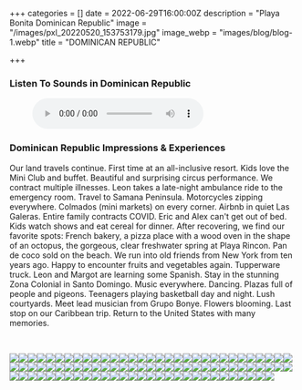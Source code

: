 +++
categories = []
date = 2022-06-29T16:00:00Z
description = "Playa Bonita Dominican Republic"
image = "/images/pxl_20220520_153753179.jpg"
image_webp = "images/blog/blog-1.webp"
title = "DOMINICAN REPUBLIC"

+++
<p> <p>

### Listen To Sounds in Dominican Republic

<figure> <figcaption></figcaption> <audio controls src="/images/nethermead-blog-dominican-republic-audio-mixdown.mp3"> Your browser does not support the <code>audio</code> element. </audio> </figure> <p>

### Dominican Republic Impressions & Experiences

<span class="impressions">Our land travels continue. First time at an all-inclusive resort. Kids love the Mini Club and buffet. Beautiful and surprising circus performance. We contract multiple illnesses. Leon takes a late-night ambulance ride to the emergency room. Travel to Samana Peninsula. Motorcycles zipping everywhere. Colmados (mini markets) on every corner. Airbnb in quiet Las Galeras. Entire family contracts COVID. Eric and Alex can't get out of bed. Kids watch shows and eat cereal for dinner. After recovering, we find our favorite spots: French bakery, a pizza place with a wood oven in the shape of an octopus, the gorgeous, clear freshwater spring at Playa Rincon. Pan de coco sold on the beach. We run into old friends from New York from ten years ago. Happy to encounter fruits and vegetables again. Tupperware truck. Leon and Margot are learning some Spanish. Stay in the stunning Zona Colonial in Santo Domingo. Music everywhere. Dancing. Plazas full of people and pigeons. Teenagers playing basketball day and night. Lush courtyards. Meet lead musician from Grupo Bonye. Flowers blooming. Last stop on our Caribbean trip. Return to the United States with many memories.</span>

<br>

![](/images/pxl_20220608_153709409.jpg)![](/images/pxl_20220506_161511008.jpg)![](/images/img_3677.jpg)![](/images/pxl_20220617_150105564.jpg)![](/images/pxl_20220619_134959371.jpg)![](/images/pxl_20220627_204200565.jpg)![](/images/pxl_20220625_230348217.jpg)![](/images/img_3882.jpg)![](/images/pxl_20220619_134955802.jpg)![](/images/pxl_20220627_195604774.jpg)![](/images/pxl_20220625_225025432.jpg)![](/images/pxl_20220625_221427037.jpg)![](/images/img_3931.jpg)![](/images/pxl_20220620_141641862.jpg)![](/images/pxl_20220627_192154651.jpg)![](/images/pxl_20220611_210117816.jpg)![](/images/img_3857.jpg)![](/images/pxl_20220611_212701828.jpg)![](/images/img_3442.jpg)![](/images/img_3455.jpg)![](/images/pxl_20220627_154444522-portrait.jpg)![](/images/pxl_20220621_160812030.jpg)![](/images/pxl_20220611_212811655.jpg)![](/images/img_3711.jpg)![](/images/pxl_20220611_212829604.jpg)![](/images/img_3926.jpg)![](/images/pxl_20220627_151911206.jpg)![](/images/pxl_20220621_153101712.jpg)![](/images/pxl_20220521_001236721.jpg)![](/images/pxl_20220627_162002231.jpg)![](/images/pxl_20220619_162037908.jpg)![](/images/pxl_20220617_220111616.jpg)![](/images/pxl_20220609_154428641-portrait.jpg)![](/images/img_3865.jpg)![](/images/pxl_20220619_150048277.jpg)![](/images/pxl_20220625_145903753-portrait.jpg)![](/images/pxl_20220609_112018371.jpg)![](/images/pxl_20220622_170952338.jpg)![](/images/img_3841.jpg)![](/images/pxl_20220623_150934163.jpg)![](/images/pxl_20220621_153135499.jpg)![](/images/img_3665.jpg)![](/images/pxl_20220619_162917459.jpg)![](/images/pxl_20220619_151729410.jpg)![](/images/pxl_20220607_154655519.jpg)![](/images/img_3809.jpg)![](/images/pxl_20220603_170758641.jpg)![](/images/img_3785.jpg)![](/images/pxl_20220507_131010104.jpg)![](/images/pxl_20220609_154517911-portrait.jpg)![](/images/pxl_20220619_151725219.jpg)![](/images/img_3770.jpg)![](/images/pxl_20220627_195749217-portrait.jpg)![](/images/pxl_20220622_154840986.jpg)![](/images/img_3703.jpg)![](/images/img_3400.jpg)![](/images/pxl_20220620_142035588.jpg)![](/images/pxl_20220507_183221608.jpg)![](/images/pxl_20220619_164454435.jpg)![](/images/pxl_20220628_142548310.jpg)![](/images/pxl_20220520_133139618.jpg)![](/images/pxl_20220626_004230711.jpg)![](/images/img_3800.jpg)![](/images/pxl_20220610_005505190-night.jpg)![](/images/pxl_20220625_212400360.jpg)![](/images/img_3690.jpg)![](/images/img_3502.jpg)![](/images/img_3720.jpg)![](/images/pxl_20220508_202319239.jpg)![](/images/pxl_20220508_164011269.jpg)![](/images/pxl_20220617_220157616.jpg)![](/images/pxl_20220620_000305182.jpg)![](/images/img_3522.jpg)![](/images/img_3957.jpg)![](/images/img_3952.jpg)![](/images/pxl_20220627_013633066.jpg)![](/images/pxl_20220624_151627411.jpg)![](/images/img_3650.jpg)![](/images/pxl_20220609_154350800.jpg)![](/images/pxl_20220522_180941279.jpg)![](/images/pxl_20220604_125631309.jpg)![](/images/pxl_20220520_153753179.jpg)![](/images/pxl_20220512_223824378.jpg)![](/images/pxl_20220628_152042548.jpg)![](/images/pxl_20220622_150749054.jpg)![](/images/pxl_20220619_140422601.jpg)![](/images/pxl_20220525_161511602-portrait.jpg)![](/images/pxl_20220525_161525824-portrait-2.jpg)![](/images/pxl_20220507_235714818-night.jpg)![](/images/pxl_20220624_153219304.jpg)![](/images/img_3381.jpg)